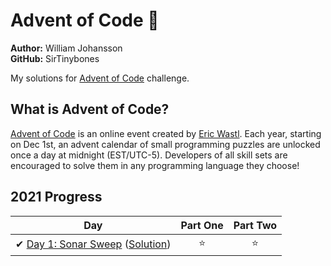 # Advent of Code 🎄

**Author:** William Johansson  
**GitHub:** SirTinybones

My solutions for [Advent of Code](https://adventofcode.com/) challenge.

## What is Advent of Code?

[Advent of Code](http://adventofcode.com) is an online event created by [Eric Wastl](https://twitter.com/ericwastl). Each year, starting on Dec 1st, an advent calendar of small programming puzzles are unlocked once a day at midnight (EST/UTC-5). Developers of all skill sets are encouraged to solve them in any programming language they choose!

## 2021 Progress

| Day  | Part One | Part Two |
|---|:---:|:---:|
| ✔ [Day 1: Sonar Sweep](https://adventofcode.com/2020/day/1) ([Solution]())|⭐|⭐|
